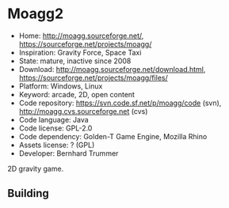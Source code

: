 # Moagg2

- Home: http://moagg.sourceforge.net/, https://sourceforge.net/projects/moagg/
- Inspiration: Gravity Force, Space Taxi
- State: mature, inactive since 2008
- Download: http://moagg.sourceforge.net/download.html, https://sourceforge.net/projects/moagg/files/
- Platform: Windows, Linux
- Keyword: arcade, 2D, open content
- Code repository: https://svn.code.sf.net/p/moagg/code (svn), http://moagg.cvs.sourceforge.net (cvs)
- Code language: Java
- Code license: GPL-2.0
- Code dependency: Golden-T Game Engine, Mozilla Rhino
- Assets license: ? (GPL)
- Developer: Bernhard Trummer

2D gravity game.

## Building

